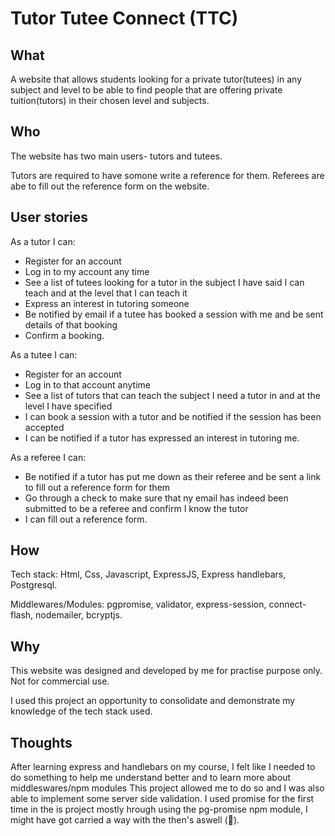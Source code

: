 # Tutor Tutee Connect (TTC)

## What

A website that allows students looking for a private tutor(tutees) in any subject and level to be able to find people that are offering private tuition(tutors) in their chosen level and subjects. 

## Who

The website has two main users- tutors and tutees.

Tutors are required to have somone write a reference for them. Referees are abe to fill out the reference form on the website. 

## User stories

As a tutor I can: 
* Register for an account
* Log in to my account any time
* See a list of tutees looking for a tutor in the subject I have said I can teach and at the level that I can teach it
* Express an interest in tutoring someone 
* Be notified by email if a tutee has booked a session with me and be sent details of that booking
* Confirm a booking. 

As a tutee I can:
* Register for an account
* Log in to that account anytime
* See a list of tutors that can teach the subject I need a tutor in and at the level I have specified
* I can book a session with a tutor and be notified if the session has been accepted
* I can be notified if a tutor has expressed an interest in tutoring me. 

As a referee I can: 
* Be notified if a tutor has put me down as their referee and be sent a link to fill out a reference form for them
* Go through a check to make sure that ny email has indeed been submitted to be a referee and confirm I know the tutor
* I can fill out a reference form. 

## How 

Tech stack: Html, Css, Javascript, ExpressJS, Express handlebars, Postgresql.

Middlewares/Modules: pgpromise, validator, express-session, connect-flash, nodemailer, bcryptjs.


## Why

This website was designed and developed by me for practise purpose only. Not  for commercial use.

I used this project an opportunity to  consolidate and demonstrate my knowledge of the tech stack used.

## Thoughts

After learning express and handlebars on my course, I felt like I needed to do something to help me understand better and to learn more about middleswares/npm modules  This project allowed me to do so and I was also able to implement some server side validation.  I used promise for the first time in the is project mostly hrough using the pg-promise npm module, I might have got carried a way with the then's aswell (🙈).
